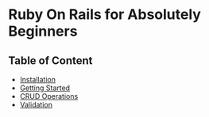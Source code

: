 # Ruby On Rails for Absolutely Beginners

## Table of Content

* [Installation](installation.md)
* [Getting Started](gettingstarted.md)
* [CRUD Operations](gettingup.md)
* [Validation](validation.md)
